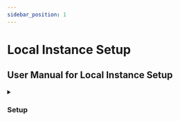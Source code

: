 ```yaml
---
sidebar_position: 1
---
```


# Local Instance Setup

## User Manual for Local Instance Setup

<details>
<summary>

### Setup

</summary>

**Prerequisites**

We assume that the user has installed the following dependencies:
`git, go, nodejs, npm, docker, bash, curl, jq`

**Application Components**

As of 23/12/2023, there are 3 GitHub repositories for the de-velopment and deployment of the application. Run the local instance servers of each repository, and check that they are running.
Clone and run the lrs-api repository, then check that it is running:
![alt text](../../../static\img\user-manual\terminal-lrs-api.png)
![alt text](../../../static\img\user-manual\check-lrs-api.png)

Clone and run the fabric-blockchain repository, then check that it is running:
![alt text](../../../static\img\user-manual\terminal-fabric-blockchain.png)
![alt text](../../../static\img\user-manual\check-fabric-blockchain.png)

Clone and run the voter-app repository, then check that it is running:
![alt text](../../../static\img\user-manual\terminal-voter-app.png)
![alt text](../../../static\img\user-manual\check-voter-app.png)

</details>
